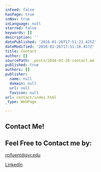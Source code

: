 ```yaml
---
inFeed: false
hasPage: true
inNav: true
inLanguage: null
starred: false
keywords: []
description: ''
datePublished: '2016-01-26T17:51:22.425Z'
dateModified: '2016-01-26T17:51:18.457Z'
title: Contact
author: []
sourcePath: _posts/2016-01-26-contact.md
published: true
authors: []
publisher:
  name: null
  domain: null
  url: null
  favicon: null
url: contact/index.html
_type: WebPage

---
```

## Contact Me!

## Feel Free to Contact me by: 

rcifuent@syr.edu

[LinkedIn][0]

[0]: https://www.linkedin.com/in/rafacifuentes